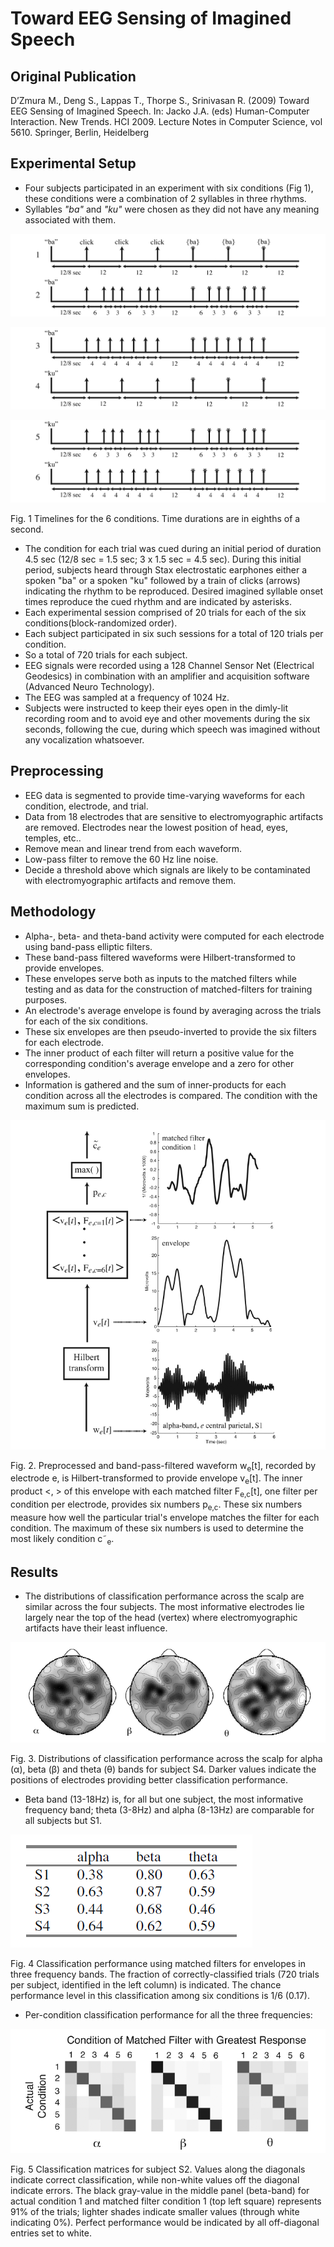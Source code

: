 # Toward EEG Sensing of Imagined Speech

## Original Publication

D’Zmura M., Deng S., Lappas T., Thorpe S., Srinivasan R. (2009) Toward EEG Sensing of Imagined Speech. In: Jacko J.A. (eds) Human-Computer Interaction. New Trends. HCI 2009. Lecture Notes in Computer Science, vol 5610. Springer, Berlin, Heidelberg

## Experimental Setup

- Four subjects participated in an experiment with six conditions (Fig 1), these conditions were a combination of 2 syllables in three rhythms.
- Syllables *"ba"* and *"ku"* were chosen as they did not have any meaning associated with them.

![Toward%20EEG%20Sensing%20of%20Imagined%20Speech%20692b727ae1e9488c9aa9b96a23d1770e/Untitled.png](Toward%20EEG%20Sensing%20of%20Imagined%20Speech%20692b727ae1e9488c9aa9b96a23d1770e/Untitled.png)

![Toward%20EEG%20Sensing%20of%20Imagined%20Speech%20692b727ae1e9488c9aa9b96a23d1770e/Untitled%201.png](Toward%20EEG%20Sensing%20of%20Imagined%20Speech%20692b727ae1e9488c9aa9b96a23d1770e/Untitled%201.png)

![Toward%20EEG%20Sensing%20of%20Imagined%20Speech%20692b727ae1e9488c9aa9b96a23d1770e/Untitled%202.png](Toward%20EEG%20Sensing%20of%20Imagined%20Speech%20692b727ae1e9488c9aa9b96a23d1770e/Untitled%202.png)

Fig. 1 Timelines for the 6 conditions. Time durations are in eighths of a second. 

- The condition for each trial was cued during an initial period of duration 4.5 sec (12/8 sec = 1.5 sec; 3 x 1.5 sec = 4.5 sec). During this initial period, subjects heard through Stax electrostatic earphones either a spoken "ba" or a spoken "ku" followed by a train of clicks (arrows) indicating the rhythm to be reproduced. Desired imagined syllable onset times reproduce the cued rhythm and are indicated by asterisks.
- Each experimental session comprised of 20 trials for each of the six conditions(block-randomized order).
- Each subject participated in six such sessions for a total of 120 trials per condition.
- So a total of 720 trials for each subject.
- EEG signals were recorded using a 128 Channel Sensor Net (Electrical Geodesics) in combination with an amplifier and acquisition software (Advanced Neuro Technology).
- The EEG was sampled at a frequency of 1024 Hz.
- Subjects were instructed to keep their eyes open in the dimly-lit recording room and to avoid eye and other movements during the six seconds, following the cue, during which speech was imagined without any vocalization whatsoever.

## Preprocessing

- EEG data is segmented to provide time-varying waveforms for each condition, electrode, and trial.
- Data from 18 electrodes that are sensitive to electromyographic artifacts are removed. Electrodes near the lowest position of head, eyes, temples, etc..
- Remove mean and linear trend from each waveform.
- Low-pass filter to remove the 60 Hz line noise.
- Decide a threshold above which signals are likely to be contaminated with electromyographic artifacts and remove them.

## Methodology

- Alpha-, beta- and theta-band activity were computed for each electrode using band-pass elliptic filters.
- These band-pass filtered waveforms were Hilbert-transformed to provide envelopes.
- These envelopes serve both as inputs to the matched filters while testing and as data for the construction of matched-filters for training purposes.
- An electrode's average envelope is found by averaging across the trials for each of the six conditions.
- These six envelopes are then pseudo-inverted to provide the six filters for each electrode.
- The inner product of each filter will return a positive value for the corresponding condition's average envelope and a zero for other envelopes.
- Information is gathered and the sum of inner-products for each condition across all the electrodes is compared. The condition with the maximum sum is predicted.

![Toward%20EEG%20Sensing%20of%20Imagined%20Speech%20692b727ae1e9488c9aa9b96a23d1770e/Untitled%203.png](Toward%20EEG%20Sensing%20of%20Imagined%20Speech%20692b727ae1e9488c9aa9b96a23d1770e/Untitled%203.png)

Fig. 2. Preprocessed and band-pass-filtered waveform w<sub>e</sub>[t], recorded by electrode e, is Hilbert-transformed to provide envelope v<sub>e</sub>[t]. The inner product <, > of this envelope with each matched filter F<sub>e,c</sub>[t], one filter per condition per electrode, provides six numbers p<sub>e,c</sub>. These six numbers measure how well the particular trial's envelope matches the filter for each condition. The maximum of these six numbers is used to determine the most likely condition c˜<sub>e</sub>.

## Results

- The distributions of classification performance across the scalp are similar across
the four subjects. The most informative electrodes lie largely near the top of the head (vertex) where electromyographic artifacts have their least influence.

![Toward%20EEG%20Sensing%20of%20Imagined%20Speech%20692b727ae1e9488c9aa9b96a23d1770e/Untitled%204.png](Toward%20EEG%20Sensing%20of%20Imagined%20Speech%20692b727ae1e9488c9aa9b96a23d1770e/Untitled%204.png)

Fig. 3. Distributions of classification performance across the scalp for alpha (α), beta (β) and theta (θ) bands for subject S4. Darker values indicate the positions of electrodes providing better classification performance.

- Beta band (13-18Hz) is, for all but one subject, the most informative frequency band; theta (3-8Hz) and alpha (8-13Hz) are comparable for all subjects but S1.

![Toward%20EEG%20Sensing%20of%20Imagined%20Speech%20692b727ae1e9488c9aa9b96a23d1770e/Untitled%205.png](Toward%20EEG%20Sensing%20of%20Imagined%20Speech%20692b727ae1e9488c9aa9b96a23d1770e/Untitled%205.png)

Fig. 4 Classification performance using matched filters for envelopes in three frequency bands. The fraction of correctly-classified trials (720 trials per subject, identified in the left column) is indicated. The chance performance level in this classification among six conditions is 1/6 (0.17).

- Per-condition classification performance for all the three frequencies:

![Toward%20EEG%20Sensing%20of%20Imagined%20Speech%20692b727ae1e9488c9aa9b96a23d1770e/Untitled%206.png](Toward%20EEG%20Sensing%20of%20Imagined%20Speech%20692b727ae1e9488c9aa9b96a23d1770e/Untitled%206.png)

Fig. 5 Classification matrices for subject S2. Values along the diagonals indicate correct classification, while non-white values off the diagonal indicate errors. The black gray-value in the middle panel (beta-band) for actual condition 1 and matched filter condition 1 (top left square) represents 91% of the trials; lighter shades indicate smaller values (through white indicating 0%). Perfect performance would be indicated by all off-diagonal entries set to white.
